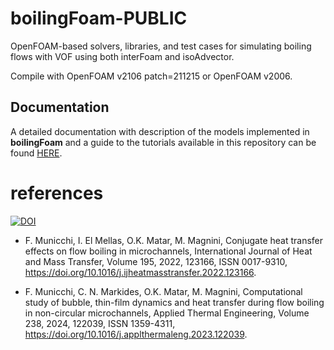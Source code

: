 # boilingFoam-PUBLIC
OpenFOAM-based solvers, libraries, and test cases for simulating boiling flows with VOF using both interFoam and isoAdvector. 

Compile with OpenFOAM v2106 patch=211215 or OpenFOAM v2006. <br>

Documentation
-------------
A detailed documentation with description of the models implemented in __boilingFoam__ and a guide to the tutorials available in this repository can be found [HERE](/doc/boilingFoam.pdf).

# references

[![DOI](https://zenodo.org/badge/DOI/10.5281/zenodo.7991049.svg)](https://doi.org/10.5281/zenodo.7991049)

* F. Municchi, I. El Mellas, O.K. Matar, M. Magnini,
Conjugate heat transfer effects on flow boiling in microchannels,
International Journal of Heat and Mass Transfer,
Volume 195,
2022,
123166,
ISSN 0017-9310,
https://doi.org/10.1016/j.ijheatmasstransfer.2022.123166.

* F. Municchi, C. N. Markides, O.K. Matar, M. Magnini,
Computational study of bubble, thin-film dynamics and heat transfer during flow boiling in non-circular microchannels,
Applied Thermal Engineering,
Volume 238,
2024,
122039,
ISSN 1359-4311,
https://doi.org/10.1016/j.applthermaleng.2023.122039.

